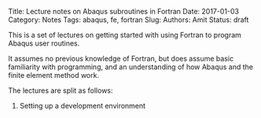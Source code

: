 Title: Lecture notes on Abaqus subroutines in Fortran
Date: 2017-01-03
Category: Notes
Tags: abaqus, fe, fortran
Slug: 
Authors: Amit
Status: draft

This is a set of lectures on getting started with using Fortran to program Abaqus user routines. 

It assumes no previous knowledge of Fortran, but does assume basic familiarity with programming, and an understanding of how Abaqus and the finite element method work.

The lectures are split as follows:

1. Setting up a development environment

